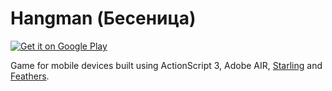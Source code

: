 # Hangman (Бесеница) 
<a href="https://play.google.com/store/apps/details?id=air.com.lios.hangman">
  <img alt="Get it on Google Play"
       src="https://developer.android.com/images/brand/en_generic_rgb_wo_60.png" />
</a>

Game for mobile devices built using ActionScript 3, Adobe AIR, [Starling](https://github.com/Gamua/Starling-Framework) and [Feathers](https://github.com/joshtynjala/feathers).

